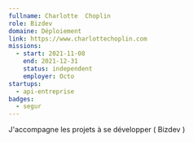 ```yaml
---
fullname: Charlotte  Choplin 
role: Bizdev
domaine: Déploiement
link: https://www.charlottechoplin.com
missions:
  - start: 2021-11-08
    end: 2021-12-31
    status: independent
    employer: Octo
startups:
  - api-entreprise
badges:
  - segur
---
```


J'accompagne les projets  à se développer ( Bizdev )
